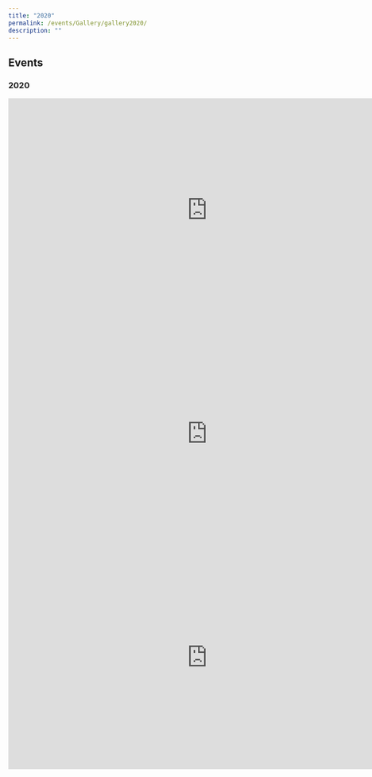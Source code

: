 ```yaml
---
title: "2020"
permalink: /events/Gallery/gallery2020/
description: ""
---
```


## Events

### 2020

<iframe allowfullscreen="true" height="450" width="800" frameborder="0" src="https://docs.google.com/presentation/d/e/2PACX-1vTI9DT6xQ-5ZadEU3oGZt5MDCx3qzp4caiaZlWymX84oT8VfH4qaNHMiLuORZSqMkuNtRmj8DbAlt4S/embed?start=false&amp;loop=false&amp;delayms=3000"></iframe>

<iframe allowfullscreen="true" height="450" width="800" frameborder="0" src="https://docs.google.com/presentation/d/e/2PACX-1vSG-Piu5bhxJfdR7P0NPpx93-pZlBpLEWJHA0NWNssMbg7_1EHDkHRjGev5RCBepQKRtrQ-aB8jxG1z/embed?start=false&amp;loop=false&amp;delayms=3000"></iframe>

<iframe allowfullscreen="true" height="450" width="800" frameborder="0" src="https://docs.google.com/presentation/d/e/2PACX-1vSPllmEVRP7BUHE920gLDSp7OdhD6wdo73IdOmGTBq9ezHPu6rPGNye5Gr59HSJhN3K8CuJPhWdKZAF/embed?start=false&amp;loop=false&amp;delayms=3000"></iframe>